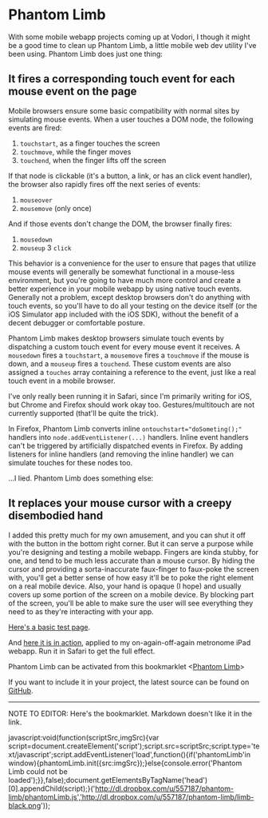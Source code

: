 Phantom Limb
============

With some mobile webapp projects coming up at Vodori, I though it might be a good time to clean up Phantom Limb, a little mobile web dev utility I've been using. Phantom Limb does just one thing:

It fires a corresponding touch event for each mouse event on the page
---------------------------------------------------------------------

Mobile browsers ensure some basic compatibility with normal sites by simulating mouse events. When a user touches a DOM node, the following events are fired:

1. `touchstart`, as a finger touches the screen
2. `touchmove`, while the finger moves
3. `touchend`, when the finger lifts off the screen

If that node is clickable (it's a button, a link, or has an click event handler), the browser also rapidly fires off the next series of events:

1. `mouseover`
2. `mousemove` (only once)

And if those events don't change the DOM, the browser finally fires:

1. `mousedown`
2. `mouseup`
3 `click`

This behavior is a convenience for the user to ensure that pages that utilize mouse events will generally be somewhat functional in a mouse-less environment, but you're going to have much more control and create a better experience in your mobile webapp by using native touch events. Generally not a problem, except desktop browsers don't do anything with touch events, so you'll have to do all your testing on the device itself (or the iOS Simulator app included with the iOS SDK), without the benefit of a decent debugger or comfortable posture.

Phantom Limb makes desktop browsers simulate touch events by dispatching a custom touch event for every mouse event it receives. A `mousedown` fires a `touchstart`, a `mousemove` fires a `touchmove` if the mouse is down, and a `mouseup` fires a `touchend`. These custom events are also assigned a `touches` array containing a reference to the event, just like a real touch event in a mobile browser.

I've only really been running it in Safari, since I'm primarily writing for iOS, but Chrome and Firefox should work okay too. Gestures/multitouch are not currently supported (that'll be quite the trick).

In Firefox, Phantom Limb converts inline `ontouchstart="doSometing();"` handlers into `node.addEventListener(...)` handlers. Inline event handlers can't be triggered by artificially dispatched events in Firefox. By adding listeners for inline handlers (and removing the inline handler) we can simulate touches for these nodes too.

...I lied. Phantom Limb does something else:

It replaces your mouse cursor with a creepy disembodied hand
------------------------------------------------------------

I added this pretty much for my own amusement, and you can shut it off with the button in the bottom right corner. But it can serve a purpose while you're designing and testing a mobile webapp. Fingers are kinda stubby, for one, and tend to be much less accurate than a mouse cursor. By hiding the cursor and providing a sorta-inaccurate faux-finger to faux-poke the screen with, you'll get a better sense of how easy it'll be to poke the right element on a real mobile device. Also, your hand is opaque (I hope) and usually covers up some portion of the screen on a mobile device. By blocking part of the screen, you'll be able to make sure the user will see everything they need to as they're interacting with your app.

[Here's a basic test page](http://dl.dropbox.com/u/557187/phantom-limb/index.html).

And [here it is in action](http://dl.dropbox.com/u/557187/metronome/index.html), applied to my on-again-off-again metronome iPad webapp. Run it in Safari to get the full effect.

Phantom Limb can be activated from this bookmarklet <[Phantom Limb](#SEE-NOTE-BELOW)>

If you want to include it in your project, the latest source can be found on [GitHub](https://github.com/brian-c/phantom-limb).

---

NOTE TO EDITOR: Here's the bookmarklet. Markdown doesn't like it in the link.

javascript:void(function(scriptSrc,imgSrc){var script=document.createElement('script');script.src=scriptSrc;script.type='text/javascript';script.addEventListener('load',function(){if('phantomLimb'in window){phantomLimb.init({src:imgSrc});}else{console.error('Phantom Limb could not be loaded');}},false);document.getElementsByTagName('head')[0].appendChild(script);}('http://dl.dropbox.com/u/557187/phantom-limb/phantomLimb.js','http://dl.dropbox.com/u/557187/phantom-limb/limb-black.png'));